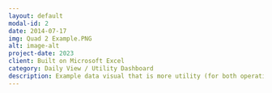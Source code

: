 ```yaml
---
layout: default
modal-id: 2
date: 2014-07-17
img: Quad 2 Example.PNG
alt: image-alt
project-date: 2023
client: Built on Microsoft Excel
category: Daily View / Utility Dashboard
description: Example data visual that is more utility (for both operations & decisions) vs. quick overview. More in depth breakdown on key factors across multiple attributes including...inventory strength, on hand volume, and baseline metrics.
---
```

